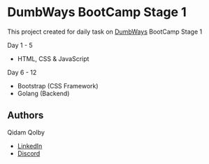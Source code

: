 # DumbWays BootCamp Stage 1

This project created for daily task on <a href="https://dumbways.id/">DumbWays</a> BootCamp Stage 1

Day 1 - 5

-   HTML, CSS & JavaScript

Day 6 - 12

-   Bootstrap (CSS Framework)
-   Golang (Backend)

## Authors

Qidam Qolby

-   <a href ="https://www.linkedin.com/in/qidamqolby/">LinkedIn</a>
-   <a href ="https://discordapp.com/users/398019777295155201">Discord</a>

